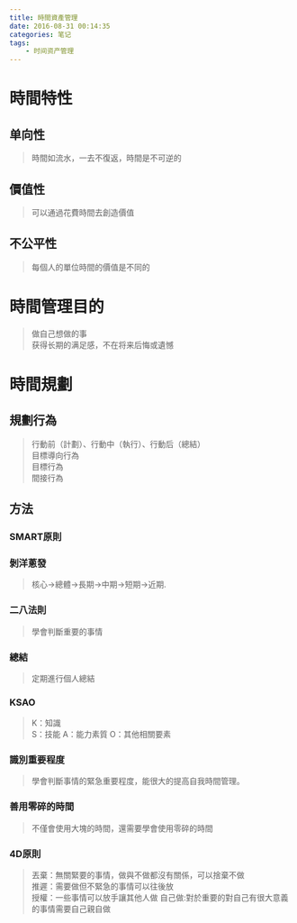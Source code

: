```yaml
---
title: 時間資產管理
date: 2016-08-31 00:14:35
categories: 笔记
tags: 
	- 时间资产管理
---
```


# 時間特性
## 单向性
> 時間如流水，一去不復返，時間是不可逆的

## 價值性
> 可以通過花費時間去創造價值

## 不公平性
> 每個人的單位時間的價值是不同的

# 時間管理目的
> 做自己想做的事    
> 获得长期的满足感，不在将来后悔或遺憾

# 時間規劃
## 規劃行為
> 行動前（計劃）、行動中（執行）、行動后（總結）  
> 目標導向行為  
> 目標行為  
> 間接行為  

## 方法
### SMART原則
### 剝洋蔥發
> 核心->總體->長期->中期->短期->近期.

### 二八法則
> 學會判斷重要的事情

### 總結
> 定期進行個人總結

### KSAO
> K：知識  
> S：技能
> A：能力素質
> O：其他相關要素
### 識別重要程度
> 學會判斷事情的緊急重要程度，能很大的提高自我時間管理。
### 善用零碎的時間
> 不僅會使用大塊的時間，還需要學會使用零碎的時間

### 4D原則
> 丟棄：無關緊要的事情，做與不做都沒有關係，可以捨棄不做  
> 推遲：需要做但不緊急的事情可以往後放  
> 授權：一些事情可以放手讓其他人做
> 自己做:對於重要的對自己有很大意義的事情需要自己親自做